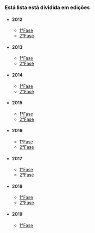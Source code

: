 ### Está lista está dividida em edições
+ #### 2012
    + [1°Fase](1ª%20Fase%202012/1ª%20Fase/Problemas.pdf)
    + [2°Fase](2ª%20Fase%202012/2ª%20Fase/Problemas.pdf)
+ #### 2013
    + [1°Fase](1ª%20Fase%202013/1ª%20Fase/Problemas.pdf)
    + [2°Fase](1ª%20Fase%202013/1ª%20Fase/Problemas.pdf)
+ #### 2014
    + [1°Fase](1ª%20Fase%202014/1ª%20Fase/Problemas.pdf)
    + [2°Fase](2ª%20Fase%202014/2ª%20Fase/Problemas%20e%20comentários.pdf)
+ #### 2015
    + [1°Fase](1ª%20Fase%202015/1ª%20Fase/Problemas%20e%20comentários.pdf)
    + [2°Fase](2ª%20Fase%202015/Problemas%20e%20comentários.pdf)
+ #### 2016
    + [1°Fase](1ª%20Fase%202016/1ª%20Fase/Problemas.pdf)
    + [2°Fase](2ª%20Fase%202016/Problemas%20e%20comentários.pdf)
+ #### 2017
    + [1°Fase](1ª%20Fase%202017/1ª%20Fase/Problemas.pdf)
    + [2°Fase](2ª%20Fase%202017/Problemas.pdf)
+ #### 2018
    + [1°Fase](1ª%20Fase%202018/1ª%20Fase/Competição/Problemas.pdf)
    + [2°Fase](2ª%20Fase%202018/Competição/Problemas.pdf)
+ #### 2019
    + [1°Fase](1ª%20Fase%202019/1ª%20Fase/Competição/Problemas.pdf)